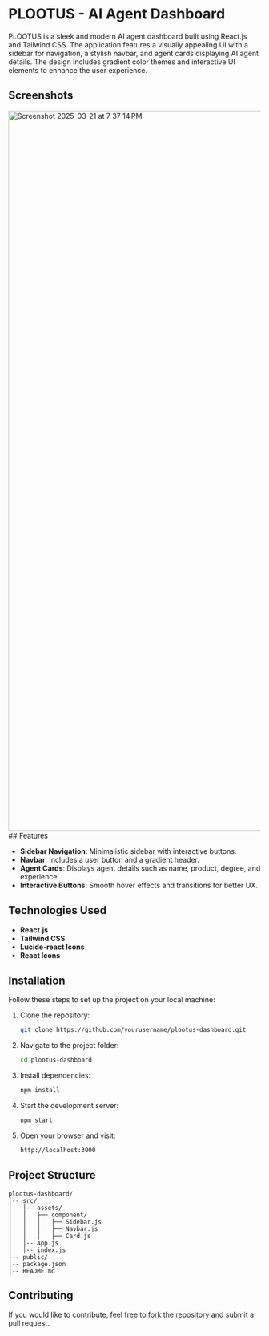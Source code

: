 
# PLOOTUS - AI Agent Dashboard

PLOOTUS is a sleek and modern AI agent dashboard built using React.js and Tailwind CSS. The application features a visually appealing UI with a sidebar for navigation, a stylish navbar, and agent cards displaying AI agent details. The design includes gradient color themes and interactive UI elements to enhance the user experience.

## Screenshots
<img width="1437" alt="Screenshot 2025-03-21 at 7 37 14 PM" src="https://github.com/user-attachments/assets/5b1f8972-eb91-4033-9b01-54e803b5311f" />
## Features

- **Sidebar Navigation**: Minimalistic sidebar with interactive buttons.
- **Navbar**: Includes a user button and a gradient header.
- **Agent Cards**: Displays agent details such as name, product, degree, and experience.
- **Interactive Buttons**: Smooth hover effects and transitions for better UX.

## Technologies Used

- **React.js**
- **Tailwind CSS**
- **Lucide-react Icons**
- **React Icons**

## Installation

Follow these steps to set up the project on your local machine:

1. Clone the repository:
   ```sh
   git clone https://github.com/yourusername/plootus-dashboard.git
   ```
2. Navigate to the project folder:
   ```sh
   cd plootus-dashboard
   ```
3. Install dependencies:
   ```sh
   npm install
   ```
4. Start the development server:
   ```sh
   npm start
   ```
5. Open your browser and visit:
   ```sh
   http://localhost:3000
   ```

## Project Structure

```
plootus-dashboard/
│-- src/
│   │-- assets/
│   │   ├── component/
│   │   │   ├── Sidebar.js
│   │   │   ├── Navbar.js
│   │   │   ├── Card.js
│   │-- App.js
│   │-- index.js
│-- public/
│-- package.json
│-- README.md
```


## Contributing
If you would like to contribute, feel free to fork the repository and submit a pull request.




